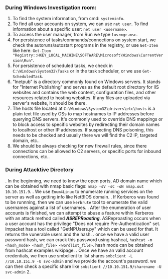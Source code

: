 ### During Windows Investigation room:
1. To find the system information, from cmd: `systeminfo`.
2. To find all user accounts on system, we can use `net user`. To find information about a specific user: `net user <username>`.
3. To access the user manager, from Run we type `lusrmgr.msc`.
4. For persistence of tasks/commands/connections on system start, we check the autoruns/autostart programs in the registry, or use `Get-Item` like here: `Get-Item "Registry::HKEY_LOCAL_MACHINE\SOFTWARE\Microsoft\Windows\CurrentVersion\Run"`.
5. For persistence of scheduled tasks, we check in `C:\Windows\System32\Tasks` or in the task scheduler, or we use `Get-ScheduledTask`.
6. "Inetpub" is a directory commonly found on Windows servers. It stands for "Internet Publishing" and serves as the default root directory for IIS websites and contains the web content, configuration files, and other resources related to hosting websites. If any files are uploaded via server's website, it should be there.
7. The hosts file located at `C:\Windows\System32\drivers\etc\hosts` is a plain text file used by OSs to map hostnames to IP addresses before querying DNS servers. It's commonly used to override DNS mappings or to block access to specific websites by redirecting their domain names to localhost or other IP addresses. If suspecting DNS poisoning, this needs to be checked and usually there we will find the C2 IP, targeted domain, etc..
8. We should be always checking for new firewall rules, since there connections can be allowed to C2 servers, or specific ports for inbound connections, etc..

### During Attacktive Directory
. In the beginning, we need to know the open ports, AD domain name which can be obtained with nmap basic flags: `nmap -sV -sC -oN nmap.out 10.10.151.9`.
. We use `Enum4Linux` to enumerate running services on the server as well as getting info like NetBIOS domain.
. If Kerberos was found to be runnning, then we can use `kerbrute` tool to enumerate the valid usernames against a list of usernames.
. After the enumeration of user accounts is finished, we can attempt to abuse a feature within Kerberos with an attack method called ***ASREPRoasting***. ASReproasting occurs when a user account has the privilege "Does not require Pre-Authentication" set. Impacket has a tool called "GetNPUsers.py" which can be used for that. It returns the vunerable users and the hash.
. once we have a valid user password hash, we can crack this password using hashcat, `hashcat -m <hash_mode> <hash_file> <wordlist_file>`. hash mode can be obtained from hashcat examples wikipage.
. Once we have an valid account credentials, we then use smbclient to list shares `smbclient -L //10.10.151.9 -U svc-admin` and we provide the account's password. we can then check a specific share like `smbclient //10.10.151.9/sharename -U svc-admin` 
2. 

